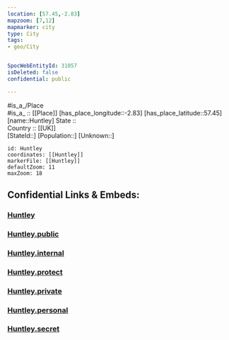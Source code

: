 ```yaml
---
location: [57.45,-2.83] 
mapzoom: [7,12] 
mapmarker: city 
type: City
tags:
- geo/City


SpocWebEntityId: 31057
isDeleted: false
confidential: public

---
```

#is_a_/Place  
#is_a_ :: [[Place]] 
[has_place_longitude::-2.83] 
[has_place_latitude::57.45] 
[name::Huntley] 
State ::  
Country :: [[UK]]  
[StateId::] 
[Population::] 
[Unknown::] 


```leaflet
id: Huntley
coordinates: [[Huntley]] 
markerFile: [[Huntley]] 
defaultZoom: 11 
maxZoom: 18
```


## Confidential Links & Embeds: 

### [Huntley](/_Standards/Earth/Continent/Europe/Europe~North/UK/Scotland/counties~Scotland/Aberdeenshire/cities~Aberdeenshire/Huntley.md) 

### [Huntley.public](/_public/Earth/Continent/Europe/Europe~North/UK/Scotland/counties~Scotland/Aberdeenshire/cities~Aberdeenshire/Huntley.public.md) 

### [Huntley.internal](/_internal/Earth/Continent/Europe/Europe~North/UK/Scotland/counties~Scotland/Aberdeenshire/cities~Aberdeenshire/Huntley.internal.md) 

### [Huntley.protect](/_protect/Earth/Continent/Europe/Europe~North/UK/Scotland/counties~Scotland/Aberdeenshire/cities~Aberdeenshire/Huntley.protect.md) 

### [Huntley.private](/_private/Earth/Continent/Europe/Europe~North/UK/Scotland/counties~Scotland/Aberdeenshire/cities~Aberdeenshire/Huntley.private.md) 

### [Huntley.personal](/_personal/Earth/Continent/Europe/Europe~North/UK/Scotland/counties~Scotland/Aberdeenshire/cities~Aberdeenshire/Huntley.personal.md) 

### [Huntley.secret](/_secret/Earth/Continent/Europe/Europe~North/UK/Scotland/counties~Scotland/Aberdeenshire/cities~Aberdeenshire/Huntley.secret.md)

